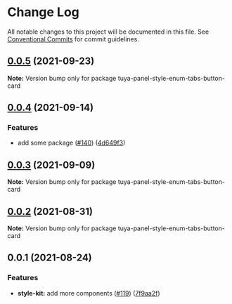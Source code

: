 # Change Log

All notable changes to this project will be documented in this file.
See [Conventional Commits](https://conventionalcommits.org) for commit guidelines.

## [0.0.5](https://github.com/tuya/tuya-panel-kit/compare/tuya-panel-style-enum-tabs-button-card@0.0.4...tuya-panel-style-enum-tabs-button-card@0.0.5) (2021-09-23)

**Note:** Version bump only for package tuya-panel-style-enum-tabs-button-card





## [0.0.4](https://github.com/tuya/tuya-panel-kit/compare/tuya-panel-style-enum-tabs-button-card@0.0.3...tuya-panel-style-enum-tabs-button-card@0.0.4) (2021-09-14)


### Features

* add some package ([#140](https://github.com/tuya/tuya-panel-kit/issues/140)) ([4d649f3](https://github.com/tuya/tuya-panel-kit/commit/4d649f3020ac96bc9aa16c0d27f925b13244317c))





## [0.0.3](https://github.com/tuya/tuya-panel-kit/compare/tuya-panel-style-enum-tabs-button-card@0.0.2...tuya-panel-style-enum-tabs-button-card@0.0.3) (2021-09-09)

**Note:** Version bump only for package tuya-panel-style-enum-tabs-button-card





## [0.0.2](https://github.com/tuya/tuya-panel-kit/compare/tuya-panel-style-enum-tabs-button-card@0.0.1...tuya-panel-style-enum-tabs-button-card@0.0.2) (2021-08-31)

**Note:** Version bump only for package tuya-panel-style-enum-tabs-button-card





## 0.0.1 (2021-08-24)


### Features

* **style-kit:** add more components ([#119](https://github.com/tuya/tuya-panel-kit/issues/119)) ([7f9aa2f](https://github.com/tuya/tuya-panel-kit/commit/7f9aa2fecf01c73760eeb88fcc09703ccef3afca))
